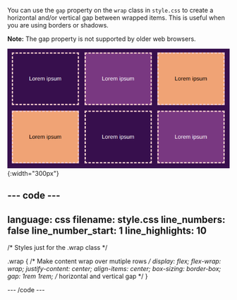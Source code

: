 You can use the `gap` property on the `wrap` class in `style.css` to create a horizontal and/or vertical gap between wrapped items. This is useful when you are using borders or shadows. 

**Note:** The gap property is not supported by older web browsers. 

![Two rows of three coloured boxes with gaps inbetween the rows and columns.](images/flex-gap.png){:width="300px"}

--- code ---
---
language: css
filename: style.css
line_numbers: false
line_number_start: 1
line_highlights: 10
---
/* Styles just for the .wrap class */

.wrap {
  /* Make content wrap over mutiple rows */
  display: flex;
  flex-wrap: wrap;
  justify-content: center;
  align-items: center;
  box-sizing: border-box;
  gap: 1rem 1rem; /* horizontal and vertical gap */
}

--- /code ---
